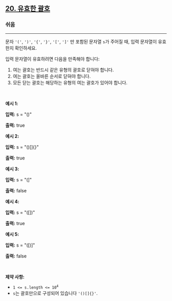 <h2><a href="https://leetcode.com/problems/valid-parentheses">20. 유효한 괄호</a></h2><h3>쉬움</h3><hr><p>문자 <code>&#39;(&#39;</code>, <code>&#39;)&#39;</code>, <code>&#39;{&#39;</code>, <code>&#39;}&#39;</code>, <code>&#39;[&#39;</code>, <code>&#39;]&#39;</code> 만 포함된 문자열 <code>s</code>가 주어질 때, 입력 문자열이 유효한지 확인하세요.</p>

<p>입력 문자열이 유효하려면 다음을 만족해야 합니다:</p>

<ol>
	<li>여는 괄호는 반드시 같은 유형의 괄호로 닫혀야 합니다.</li>
	<li>여는 괄호는 올바른 순서로 닫혀야 합니다.</li>
	<li>모든 닫는 괄호는 해당하는 유형의 여는 괄호가 있어야 합니다.</li>
</ol>

<p>&nbsp;</p>
<p><strong class="example">예시 1:</strong></p>

<div class="example-block">
<p><strong>입력:</strong> <span class="example-io">s = &quot;()&quot;</span></p>

<p><strong>출력:</strong> <span class="example-io">true</span></p>
</div>

<p><strong class="example">예시 2:</strong></p>

<div class="example-block">
<p><strong>입력:</strong> <span class="example-io">s = &quot;()[]{}&quot;</span></p>

<p><strong>출력:</strong> <span class="example-io">true</span></p>
</div>

<p><strong class="example">예시 3:</strong></p>

<div class="example-block">
<p><strong>입력:</strong> <span class="example-io">s = &quot;(]&quot;</span></p>

<p><strong>출력:</strong> <span class="example-io">false</span></p>
</div>

<p><strong class="example">예시 4:</strong></p>

<div class="example-block">
<p><strong>입력:</strong> <span class="example-io">s = &quot;([])&quot;</span></p>

<p><strong>출력:</strong> <span class="example-io">true</span></p>
</div>

<p><strong class="example">예시 5:</strong></p>

<div class="example-block">
<p><strong>입력:</strong> <span class="example-io">s = &quot;([)]&quot;</span></p>

<p><strong>출력:</strong> <span class="example-io">false</span></p>
</div>

<p>&nbsp;</p>
<p><strong>제약 사항:</strong></p>

<ul>
	<li><code>1 &lt;= s.length &lt;= 10<sup>4</sup></code></li>
	<li><code>s</code>는 괄호만으로 구성되어 있습니다 <code>&#39;()[]{}&#39;</code>.</li>
</ul>